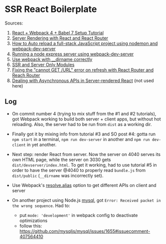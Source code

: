 # SSR React Boilerplate

Sources:

1. [React + Webpack 4 + Babel 7 Setup Tutorial](https://www.robinwieruch.de/minimal-react-webpack-babel-setup/)
2. [Server Rendering with React and React Router](https://tylermcginnis.com/react-router-server-rendering/)
3. [How to Auto reload a full-stack JavaScript project using nodemon and webpack-dev-server](https://itnext.io/auto-reload-a-full-stack-javascript-project-using-nodemon-and-webpack-dev-server-together-a636b271c4e)
4. [Running a node express server using webpack-dev-server](https://stackoverflow.com/questions/35233291/running-a-node-express-server-using-webpack-dev-server#answer-41726825)
5. [Use webpack with __dirname correctly](https://codeburst.io/use-webpack-with-dirname-correctly-4cad3b265a92)
6. [SSR and Server Only Modules](https://arunoda.me/blog/ssr-and-server-only-modules)
7. [Fixing the "cannot GET /URL" error on refresh with React Router and Reach Router](https://tylermcginnis.com/react-router-cannot-get-url-refresh/)
8. [Dealing with Asynchronous APIs in Server-rendered React](https://www.sitepoint.com/asynchronous-apis-server-rendered-react/) (not used here)

## Log

* On commit number 4 (trying to mix stuff from the #1 and #2 tutorials), got Webpack working to build both server + client apps, but without hot reloading. Also, the server had to be run from `dist` as a working dir.
* Finally got it by mixing info from tutorial #3 and SO post #4: gotta run `npm start` in a terminal, `npm run dev-server` in another and `npm run dev-client` in yet another.
* Next step: render React from server. Now the server on 4040 serves its own HTML page, while the server on 3030 gets `dist/devserver/index.html`. To get it working, had to use tutorial #5 in order to have the server @4040 to properly read `bundle.js` from `dist/public` (`__dirname` was incorrectly set).
* Use Webpack's [resolve.alias](https://webpack.js.org/configuration/resolve/#resolve-alias) option to get different APIs on client and server
* On another project using Node.js [mysql](https://www.npmjs.com/package/mysql), got `Error: Received packet in the wrong sequence`. Had to:

    * put `mode: 'development'` in webpack config to deactivate optimizations
    * follow this: https://github.com/mysqljs/mysql/issues/1655#issuecomment-407564410